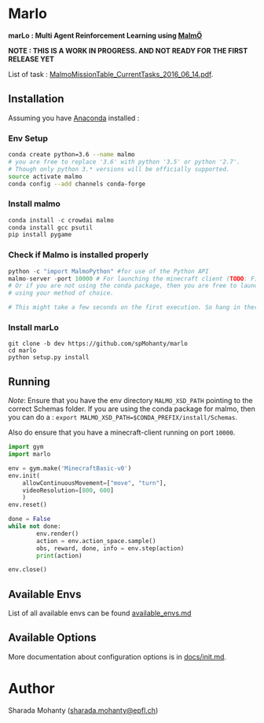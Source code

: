 # Marlo

**marLo : Multi Agent Reinforcement Learning using [MalmÖ](https://github.com/Microsoft/malmo)**

**NOTE : THIS IS A WORK IN PROGRESS. AND NOT READY FOR THE FIRST RELEASE YET**


List of task :  [MalmoMissionTable_CurrentTasks_2016_06_14.pdf](https://github.com/Microsoft/malmo/raw/master/sample_missions/MalmoMissionTable_CurrentTasks_2016_06_14.pdf).

## Installation

Assuming you have [Anaconda](https://www.anaconda.com/download) installed :
### Env Setup
```bash
conda create python=3.6 --name malmo
# you are free to replace '3.6' with python '3.5' or python '2.7'.
# Though only python 3.* versions will be officially supported.
source activate malmo
conda config --add channels conda-forge
```

### Install malmo
```python
conda install -c crowdai malmo
conda install gcc psutil
pip install pygame
```
### Check if Malmo is installed properly
```python
python -c "import MalmoPython" #for use of the Python API
malmo-server -port 10000 # For launching the minecraft client (TODO: Fix name conventions)
# Or if you are not using the conda package, then you are free to launch the minecraft client
# using your method of choice.

# This might take a few seconds on the first execution. So hang in there.
```

### Install marLo
 ```
git clone -b dev https://github.com/spMohanty/marlo
cd marlo
python setup.py install
```

## Running

*Note*: Ensure that you have the env directory `MALMO_XSD_PATH` pointing to the correct Schemas folder.
If you are using the conda package for malmo, then you can do a :
`export MALMO_XSD_PATH=$CONDA_PREFIX/install/Schemas`.   

Also do ensure that you have a minecraft-client running on port `10000`.

```python
import gym
import marlo

env = gym.make('MinecraftBasic-v0')
env.init(
    allowContinuousMovement=["move", "turn"],
    videoResolution=[800, 600]
    )
env.reset()

done = False
while not done:
        env.render()
        action = env.action_space.sample()
        obs, reward, done, info = env.step(action)
        print(action)

env.close()
```

## Available Envs
List of all available envs can be found [available_envs.md](docs/available_envs.md)

## Available Options

More documentation about configuration options is in [docs/init.md](docs/init.md).


# Author
Sharada Mohanty (sharada.mohanty@epfl.ch)
